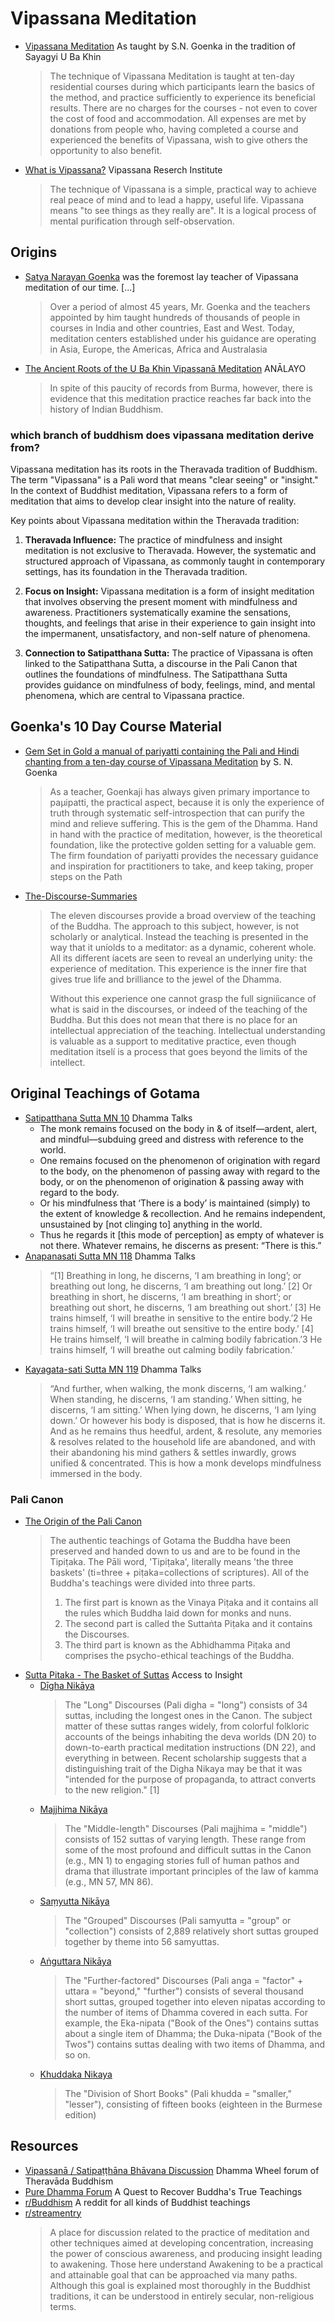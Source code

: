 # Vipassana Meditation

* [Vipassana Meditation](https://www.dhamma.org/en-US/index) As taught by S.N. Goenka in the tradition of Sayagyi U Ba Khin
  > The technique of Vipassana Meditation is taught at ten-day residential courses during which participants learn the basics of the method, and practice sufficiently to experience its beneficial results. There are no charges for the courses - not even to cover the cost of food and accommodation. All expenses are met by donations from people who, having completed a course and experienced the benefits of Vipassana, wish to give others the opportunity to also benefit.
* [What is Vipassana?](https://www.vridhamma.org/What-is-Vipassana) Vipassana Reserch Institute
  > The technique of Vipassana is a simple, practical way to achieve real peace of mind and to lead a happy, useful life. Vipassana means "to see things as they really are". It is a logical process of mental purification through self-observation.    

## Origins
* [Satya Narayan Goenka](https://www.dhamma.org/en-US/about/goenka) was the foremost lay teacher of Vipassana meditation of our time. [...]
  > Over a period of almost 45 years, Mr. Goenka and the teachers appointed by him taught hundreds of thousands of people in courses in India and other countries, East and West. Today, meditation centers established under his guidance are operating in Asia, Europe, the Americas, Africa and Australasia
* [The Ancient Roots of the U Ba Khin Vipassanā Meditation](https://www.buddhismuskunde.uni-hamburg.de/pdf/5-personen/analayo/ancientroots.pdf) ANĀLAYO
  > In spite of this paucity of records from Burma, however, there is evidence that this meditation practice reaches far back into the history of Indian Buddhism.

### which branch of buddhism does vipassana meditation derive from?
Vipassana meditation has its roots in the Theravada tradition of Buddhism. The term "Vipassana" is a Pali word that means "clear seeing" or "insight." In the context of Buddhist meditation, Vipassana refers to a form of meditation that aims to develop clear insight into the nature of reality.

Key points about Vipassana meditation within the Theravada tradition:

1. **Theravada Influence:** The practice of mindfulness and insight meditation is not exclusive to Theravada. However, the systematic and structured approach of Vipassana, as commonly taught in contemporary settings, has its foundation in the Theravada tradition. 

2. **Focus on Insight:** Vipassana meditation is a form of insight meditation that involves observing the present moment with mindfulness and awareness. Practitioners systematically examine the sensations, thoughts, and feelings that arise in their experience to gain insight into the impermanent, unsatisfactory, and non-self nature of phenomena.

3. **Connection to Satipatthana Sutta:** The practice of Vipassana is often linked to the Satipatthana Sutta, a discourse in the Pali Canon that outlines the foundations of mindfulness. The Satipatthana Sutta provides guidance on mindfulness of body, feelings, mind, and mental phenomena, which are central to Vipassana practice.

## Goenka's 10 Day Course Material
* [Gem Set in Gold a manual of pariyatti containing the Pali and Hindi chanting from a ten-day course of Vipassana Meditation](https://tejash.me/wp-content/uploads/2020/04/Gem-Set-in-Gold.pdf) by S. N. Goenka
  > As a teacher, Goenkaji has always given primary importance to paμipatti, the practical aspect, because it is only the experience of truth through systematic self-introspection that can purify the mind and relieve suffering. This is the gem of the Dhamma. Hand in hand with the practice of meditation, however, is the theoretical foundation, like the protective golden setting for a valuable gem. The firm foundation of pariyatti provides the necessary guidance and inspiration for practitioners to take, and keep taking, proper steps on the Path
* [The-Discourse-Summaries](https://archive.org/stream/6.-the-discourse-summaries-english-dana-0-1/6.-The-Discourse-Summaries-English-Dana_0%20%281%29_djvu.txt)
  > The eleven discourses provide a broad overview of the teaching of the Buddha. The approach to this subject, however, is not scholarly or analytical. Instead the teaching is presented in the way that it uníolds to a meditator: as a dynamic, coherent whole. All its different íacets are seen to reveal an underlying unity: the experience of meditation. This experience is the inner fire that gives true life and brilliance to the jewel of the Dhamma. 
  > 
  > Without this experience one cannot grasp the full signiíicance of what is said in the discourses, or indeed of the teaching of the Buddha. But this does not mean that there is no place for an intellectual appreciation of the teaching. Intellectual understanding is valuable as  a support to meditative practice, even though meditation itselí is a process that goes beyond the limits of the intellect.

## Original Teachings of Gotama
* [Satipatthana Sutta MN 10](https://www.dhammatalks.org/suttas/MN/MN10.html) Dhamma Talks
  - The monk remains focused on the body in & of itself—ardent, alert, and mindful—subduing greed and distress with reference to the world.
  - One remains focused on the phenomenon of origination with regard to the body, on the phenomenon of passing away with regard to the body, or on the phenomenon of origination & passing away with regard to the body.
  - Or his mindfulness that ‘There is a body’ is maintained (simply) to the extent of knowledge & recollection. And he remains independent, unsustained by [not clinging to] anything in the world.
  - Thus he regards it [this mode of perception] as empty of whatever is not there. Whatever remains, he discerns as present: “There is this.”
* [Anapanasati Sutta MN 118](https://www.dhammatalks.org/suttas/MN/MN118.html#toc_1) Dhamma Talks
  > “[1] Breathing in long, he discerns, ‘I am breathing in long’; or breathing out long, he discerns, ‘I am breathing out long.’ [2] Or breathing in short, he discerns, ‘I am breathing in short’; or breathing out short, he discerns, ‘I am breathing out short.’ [3] He trains himself, ‘I will breathe in sensitive to the entire body.’2 He trains himself, ‘I will breathe out sensitive to the entire body.’ [4] He trains himself, ‘I will breathe in calming bodily fabrication.’3 He trains himself, ‘I will breathe out calming bodily fabrication.’
* [Kayagata-sati Sutta MN 119](https://www.dhammatalks.org/suttas/MN/MN119.html) Dhamma Talks
  > “And further, when walking, the monk discerns, ‘I am walking.’ When standing, he discerns, ‘I am standing.’ When sitting, he discerns, ‘I am sitting.’ When lying down, he discerns, ‘I am lying down.’ Or however his body is disposed, that is how he discerns it. And as he remains thus heedful, ardent, & resolute, any memories & resolves related to the household life are abandoned, and with their abandoning his mind gathers & settles inwardly, grows unified & concentrated. This is how a monk develops mindfulness immersed in the body. 

### Pali Canon
* [The Origin of the Pali Canon](http://www.palicanon.org/) 
  > The authentic teachings of Gotama the Buddha have been preserved and handed down to us and are to be found in the Tipiṭaka. The Pāli word, 'Tipiṭaka', literally means 'the three baskets' (ti=three + piṭaka=collections of scriptures). All of the Buddha's teachings were divided into three parts.
  > 1. The first part is known as the Vinaya Piṭaka and it contains all the rules which Buddha laid down for monks and nuns.
  > 2. The second part is called the Suttaṅta Piṭaka and it contains the Discourses.
  > 3. The third part is known as the Abhidhamma Piṭaka and comprises the psycho-ethical teachings of the Buddha.
* [Sutta Pitaka - The Basket of Suttas](https://www.accesstoinsight.org/tipitaka/sutta.html) Access to Insight
  - [Dīgha Nikāya](https://www.accesstoinsight.org/tipitaka/dn/index.html) 
    > The "Long" Discourses (Pali digha = "long") consists of 34 suttas, including the longest ones in the Canon. The subject matter of these suttas ranges widely, from colorful folkloric accounts of the beings inhabiting the deva worlds (DN 20) to down-to-earth practical meditation instructions (DN 22), and everything in between. Recent scholarship suggests that a distinguishing trait of the Digha Nikaya may be that it was "intended for the purpose of propaganda, to attract converts to the new religion." [1]
  - [Majjhima Nikāya](https://www.accesstoinsight.org/tipitaka/mn/index.html)
    > The "Middle-length" Discourses (Pali majjhima = "middle") consists of 152 suttas of varying length. These range from some of the most profound and difficult suttas in the Canon (e.g., MN 1) to engaging stories full of human pathos and drama that illustrate important principles of the law of kamma (e.g., MN 57, MN 86).
  - [Saṃyutta Nikāya](https://www.accesstoinsight.org/tipitaka/sn/index.html)
    > The "Grouped" Discourses (Pali samyutta = "group" or "collection") consists of 2,889 relatively short suttas grouped together by theme into 56 samyuttas.
  - [Aṅguttara Nikāya](https://www.accesstoinsight.org/tipitaka/an/index.html)
    > The "Further-factored" Discourses (Pali anga = "factor" + uttara = "beyond," "further") consists of several thousand short suttas, grouped together into eleven nipatas according to the number of items of Dhamma covered in each sutta. For example, the Eka-nipata ("Book of the Ones") contains suttas about a single item of Dhamma; the Duka-nipata ("Book of the Twos") contains suttas dealing with two items of Dhamma, and so on.
  - [Khuddaka Nikaya](https://www.accesstoinsight.org/tipitaka/kn/index.html)
    > The "Division of Short Books" (Pali khudda = "smaller," "lesser"), consisting of fifteen books (eighteen in the Burmese edition)

## Resources
* [Vipassanā / Satipaṭṭhāna Bhāvana Discussion](https://www.dhammawheel.com/viewforum.php?f=44) Dhamma Wheel forum of Theravāda Buddhism
* [Pure Dhamma Forum](https://puredhamma.net/forums/) A Quest to Recover Buddha's True Teachings
* [r/Buddhism](https://www.reddit.com/r/Buddhism/) A reddit for all kinds of Buddhist teachings
* [r/streamentry](https://www.reddit.com/r/streamentry/) 
  > A place for discussion related to the practice of meditation and other techniques aimed at developing concentration, increasing the power of conscious awareness, and producing insight leading to awakening. Those here understand Awakening to be a practical and attainable goal that can be approached via many paths. Although this goal is explained most thoroughly in the Buddhist traditions, it can be understood in entirely secular, non-religious terms.
